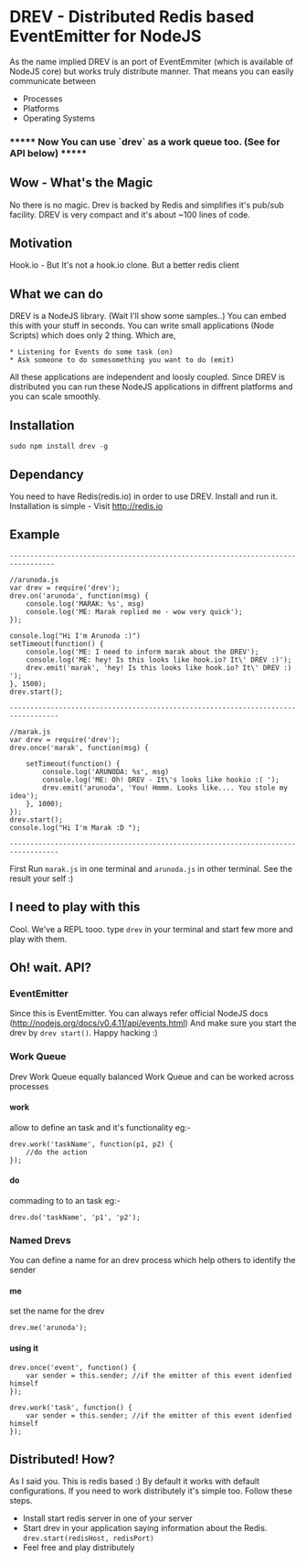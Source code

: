 DREV - Distributed Redis based EventEmitter for NodeJS
======================================================

As the name implied DREV is an port of EventEmmiter (which is available of NodeJS core) but works truly distribute manner. That means you can easily communicate between

* Processes
* Platforms
* Operating Systems

<h3>***** Now You can use `drev` as a work queue too. (See for API below)  ***** </h3>

Wow - What's the Magic
----------------------
No there is no magic. Drev is backed by Redis and simplifies it's pub/sub facility. DREV is very compact and it's about ~100 lines of code.

Motivation
----------
Hook.io - But It's not a hook.io clone. But a better redis client

What we can do
--------------
DREV is a NodeJS library. (Wait I'll show some samples..) You can embed this with your stuff in seconds. 
You can write small applications (Node Scripts) which does only 2 thing. Which are,

	* Listening for Events do some task (on)
	* Ask someone to do somesomething you want to do (emit)

All these applications are independent and loosly coupled. Since DREV is distributed you can run these NodeJS applications in diffrent platforms and you can scale smoothly.

Installation
------------

	sudo npm install drev -g

Dependancy
----------
You need to have Redis(redis.io) in order to use DREV. Install and run it. Installation is simple - Visit http://redis.io 

Example
-------

	---------------------------------------------------------------------------------

	//arunoda.js
	var drev = require('drev');
	drev.on('arunoda', function(msg) {
		console.log('MARAK: %s', msg)
		console.log('ME: Marak replied me - wow very quick');
	});

	console.log("Hi I'm Arunoda :)")
	setTimeout(function() {
		console.log('ME: I need to inform marak about the DREV');
		console.log('ME: hey! Is this looks like hook.io? It\' DREV :)');
		drev.emit('marak', 'hey! Is this looks like hook.io? It\' DREV :) ');
	}, 1500);
	drev.start();

	----------------------------------------------------------------------------------

	//marak.js
	var drev = require('drev');
	drev.once('marak', function(msg) {

		setTimeout(function() {
			console.log('ARUNODA: %s', msg)
			console.log('ME: Oh! DREV - It\'s looks like hookio :( ');
			drev.emit('arunoda', 'You! Hmmm. Looks like.... You stole my idea');
		}, 1000);
	});
	drev.start();
	console.log("Hi I'm Marak :D ");

	----------------------------------------------------------------------------------


First Run `marak.js` in one terminal and `arunoda.js` in other terminal. See the result your self :)

I need to play with this
------------------------
Cool. We've a REPL tooo. type `drev` in your terminal and start few more and play with them.

Oh! wait. API?
--------------

### EventEmitter

Since this is EventEmitter. You can always refer official NodeJS docs (http://nodejs.org/docs/v0.4.11/api/events.html)
And make sure you start the drev by `drev start()`.
Happy hacking :)

### Work Queue

Drev Work Queue equally balanced Work Queue and can be worked across processes

#### work
allow to define an task and it's functionality
eg:-

	drev.work('taskName', function(p1, p2) {
		//do the action
	});

#### do
commading to to an task
eg:-

	drev.do('taskName', 'p1', 'p2');

### Named Drevs
You can define a name for an drev process which help others to identify the sender

#### me
set the name for the drev
	
	drev.me('arunoda');

#### using it

	drev.once('event', function() {
		var sender = this.sender; //if the emitter of this event idenfied himself
	});

	drev.work('task', function() {
		var sender = this.sender; //if the emitter of this event idenfied himself
	});


Distributed! How?
----------------
As I said you. This is redis based :) By default it works with default configurations. If you need to work distributely it's simple too. Follow these steps.

* Install start redis server in one of your server
* Start drev in your application saying information about the Redis.
	`drev.start(redisHost, redisPort)`
* Feel free and play distributely